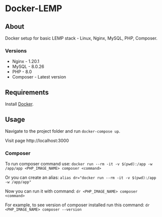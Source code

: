 # Docker-LEMP

## About
Docker setup for basic LEMP stack - Linux, Nginx, MySQL, PHP, Composer.
### Versions
<ul>
  <li>Nginx - 1.20.1</li>
  <li>MySQL - 8.0.26</li>
  <li>PHP - 8.0</li>
  <li>Composer - Latest version</li>
</ul>
  
## Requirements

Install <a href="https://www.docker.com/">Docker</a>.

## Usage

Navigate to the project folder and run `docker-compose up`.
  
Visit page http://localhost:3000

### Composer
To run composer command use: `docker run --rm -it -v $(pwd):/app -w /app/app <PHP_IMAGE_NAME> composer <command>`
  
Or you can create an alias: `alias dr="docker run --rm -it -v $(pwd):/app -w /app/app"`  
  
Now you can run it with command: `dr <PHP_IMAGE_NAME> composer <command>`
  
  
    
For example, to see version of composer installed run this command: `dr <PHP_IMAGE_NAME> composer --version`